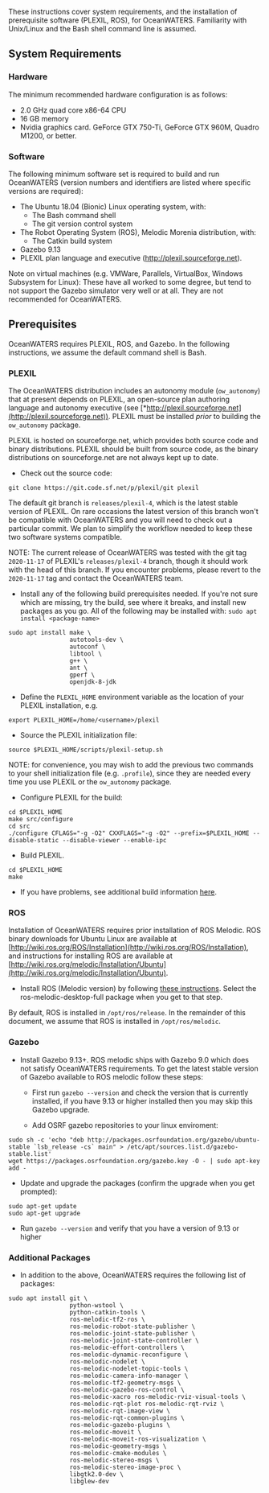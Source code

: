 These instructions cover system requirements, and the installation of
prerequisite software (PLEXIL, ROS), for OceanWATERS.  Familiarity with
Unix/Linux and the Bash shell command line is assumed.

System Requirements
-------------------

### Hardware

The minimum recommended hardware configuration is as follows:

-   2.0 GHz quad core x86-64 CPU
-   16 GB memory
-   Nvidia graphics card. GeForce GTX 750-Ti, GeForce GTX 960M, Quadro M1200, or
    better.

### Software

The following minimum software set is required to build and run OceanWATERS
(version numbers and identifiers are listed where specific versions are
required):

-   The Ubuntu 18.04 (Bionic) Linux operating system, with:
    -   The Bash command shell
    -   The git version control system
-   The Robot Operating System (ROS), Melodic Morenia distribution, with:
    -   The Catkin build system
-   Gazebo 9.13
- PLEXIL plan language and executive (http://plexil.sourceforge.net).

Note on virtual machines (e.g. VMWare, Parallels, VirtualBox, Windows Subsystem
for Linux): These have all worked to some degree, but tend to not support the
Gazebo simulator very well or at all. They are not recommended for OceanWATERS.


Prerequisites
-------------

OceanWATERS requires PLEXIL, ROS, and Gazebo.
In the following instructions, we assume the default command shell is Bash.

### PLEXIL

The OceanWATERS distribution includes an autonomy module (`ow_autonomy`) that at present
depends on PLEXIL, an open-source plan authoring language and autonomy executive (see
[*http://plexil.sourceforge.net](http://plexil.sourceforge.net)).  PLEXIL must be installed
*prior* to building the `ow_autonomy` package.

PLEXIL is hosted on sourceforge.net, which provides both source code and binary
distributions. PLEXIL should be built from source code, as the binary
distributions on sourceforge.net are not always kept up to date.

* Check out the source code:
```
git clone https://git.code.sf.net/p/plexil/git plexil
```

The default git branch is `releases/plexil-4`, which is the latest stable version
of PLEXIL.  On rare occasions the latest version of this branch won't be
compatible with OceanWATERS and you will need to check out a particular commit.
We plan to simplify the workflow needed to keep these two software systems compatible.

NOTE: The current release of OceanWATERS was tested with the git tag
`2020-11-17` of PLEXIL's `releases/plexil-4` branch, though it should work with
the head of this branch.  If you encounter problems, please revert to the
`2020-11-17` tag and contact the OceanWATERS team.

* Install any of the following build prerequisites needed. If you're not sure
which are missing, try the build, see where it breaks, and install new packages
as you go. All of the following may be installed with: `sudo apt install
<package-name>`

```
sudo apt install make \
                 autotools-dev \
                 autoconf \
                 libtool \
                 g++ \
                 ant \
                 gperf \
                 openjdk-8-jdk
```

* Define the `PLEXIL_HOME` environment variable as the location of your PLEXIL
  installation, e.g.

```
export PLEXIL_HOME=/home/<username>/plexil
```

* Source the PLEXIL initialization file:
```
source $PLEXIL_HOME/scripts/plexil-setup.sh
```

NOTE: for convenience, you may wish to add the previous two commands to your
shell initialization file (e.g. `.profile`), since they are needed every time
you use PLEXIL or the `ow_autonomy` package.

* Configure PLEXIL for the build:
```
cd $PLEXIL_HOME
make src/configure
cd src
./configure CFLAGS="-g -O2" CXXFLAGS="-g -O2" --prefix=$PLEXIL_HOME --disable-static --disable-viewer --enable-ipc
```

* Build PLEXIL.
```
cd $PLEXIL_HOME
make
```

* If you have problems, see additional build information
[here](http://plexil.sourceforge.net/wiki/index.php/Installation).


### ROS

Installation of OceanWATERS requires prior installation of ROS Melodic. ROS
binary downloads for Ubuntu Linux are available at
[http://wiki.ros.org/ROS/Installation](http://wiki.ros.org/ROS/Installation),
and instructions for installing ROS are available at
[http://wiki.ros.org/melodic/Installation/Ubuntu](http://wiki.ros.org/melodic/Installation/Ubuntu).

* Install ROS (Melodic version) by following
[these instructions](http://wiki.ros.org/melodic/Installation/Ubuntu). Select the
ros-melodic-desktop-full package when you get to that step.

By default, ROS is installed in `/opt/ros/release`. In the remainder of this document,
we assume that ROS is installed in `/opt/ros/melodic`.

### Gazebo

* Install Gazebo 9.13+. ROS melodic ships with Gazebo 9.0 which does not satisfy
OceanWATERS requirements. To get the latest stable version of Gazebo available
to ROS melodic follow these steps:

  * First run `gazebo --version` and check the version that is currently installed,
if you have 9.13 or higher installed then you may skip this Gazebo upgrade.

  * Add OSRF gazebo repositories to your linux enviroment:
```
sudo sh -c 'echo "deb http://packages.osrfoundation.org/gazebo/ubuntu-stable `lsb_release -cs` main" > /etc/apt/sources.list.d/gazebo-stable.list'
wget https://packages.osrfoundation.org/gazebo.key -O - | sudo apt-key add -
```

  * Update and upgrade the packages (confirm the upgrade when you get prompted):
```
sudo apt-get update
sudo apt-get upgrade
```
  * Run `gazebo --version` and verify that you have a version of 9.13 or higher

### Additional Packages

* In addition to the above, OceanWATERS requires the following list of packages:
```
sudo apt install git \
                 python-wstool \
                 python-catkin-tools \
                 ros-melodic-tf2-ros \
                 ros-melodic-robot-state-publisher \
                 ros-melodic-joint-state-publisher \
                 ros-melodic-joint-state-controller \
                 ros-melodic-effort-controllers \
                 ros-melodic-dynamic-reconfigure \
                 ros-melodic-nodelet \
                 ros-melodic-nodelet-topic-tools \
                 ros-melodic-camera-info-manager \
                 ros-melodic-tf2-geometry-msgs \
                 ros-melodic-gazebo-ros-control \
                 ros-melodic-xacro ros-melodic-rviz-visual-tools \
                 ros-melodic-rqt-plot ros-melodic-rqt-rviz \
                 ros-melodic-rqt-image-view \
                 ros-melodic-rqt-common-plugins \
                 ros-melodic-gazebo-plugins \
                 ros-melodic-moveit \
                 ros-melodic-moveit-ros-visualization \
                 ros-melodic-geometry-msgs \
                 ros-melodic-cmake-modules \
                 ros-melodic-stereo-msgs \
                 ros-melodic-stereo-image-proc \
                 libgtk2.0-dev \
                 libglew-dev
```
